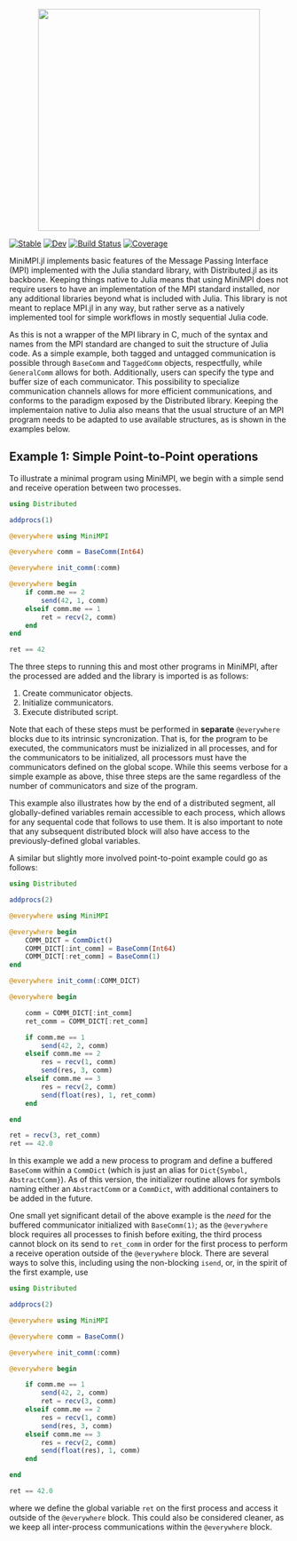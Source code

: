 <p align="center">
<img width="400px" src="https://github.com/renatomatz/MiniMPI.jl/tree/main/images/logo.png">
</p>

[![Stable](https://img.shields.io/badge/docs-stable-blue.svg)](https://renatomatz.github.io/MiniMPI.jl/stable)
[![Dev](https://img.shields.io/badge/docs-dev-blue.svg)](https://renatomatz.github.io/MiniMPI.jl/dev)
[![Build Status](https://github.com/renatomatz/MiniMPI.jl/actions/workflows/CI.yml/badge.svg?branch=main)](https://github.com/renatomatz/MiniMPI.jl/actions/workflows/CI.yml?query=branch%3Amain)
[![Coverage](https://codecov.io/gh/renatomatz/MiniMPI.jl/branch/main/graph/badge.svg)](https://codecov.io/gh/renatomatz/MiniMPI.jl)

MiniMPI.jl implements basic features of the Message Passing Interface (MPI) implemented with the Julia standard library, with Distributed.jl as its backbone. Keeping things native to Julia means that using MiniMPI does not require users to have an implementation of the MPI standard installed, nor any additional libraries beyond what is included with Julia. This library is not meant to replace MPI.jl in any way, but rather serve as a natively implemented tool for simple workflows in mostly sequential Julia code.

As this is not a wrapper of the MPI library in C, much of the syntax and names from the MPI standard are changed to suit the structure of Julia code. As a simple example, both tagged and untagged communication is possible through `BaseComm` and `TaggedComm` objects, respectfully, while `GeneralComm` allows for both. Additionally, users can specify the type and buffer size of each communicator. This possibility to specialize communication channels allows for more efficient communications, and conforms to the paradigm exposed by the Distributed library. Keeping the implementaion native to Julia also means that the usual structure of an MPI program needs to be adapted to use available structures, as is shown in the examples below.

## Example 1: Simple Point-to-Point operations

To illustrate a minimal program using MiniMPI, we begin with a simple send and receive operation between two processes.

```julia
using Distributed

addprocs(1)

@everywhere using MiniMPI

@everywhere comm = BaseComm(Int64)

@everywhere init_comm(:comm)

@everywhere begin
    if comm.me == 2
        send(42, 1, comm)
    elseif comm.me == 1
        ret = recv(2, comm)
    end
end

ret == 42
```

The three steps to running this and most other programs in MiniMPI, after the processed are added and the library is imported is as follows:

1. Create communicator objects.
2. Initialize communicators.
3. Execute distributed script.

Note that each of these steps must be performed in **separate** `@everywhere` blocks due to its intrinsic syncronization. That is, for the program to be executed, the communicators must be inizialized in all processes, and for the communicators to be initialized, all processors must have the communicators defined on the global scope. While this seems verbose for a simple example as above, thise three steps are the same regardless of the number of communicators and size of the program.

This example also illustrates how by the end of a distributed segment, all globally-defined variables remain accessible to each process, which allows for any sequental code that follows to use them. It is also important to note that any subsequent distributed block will also have access to the previously-defined global variables.

A similar but slightly more involved point-to-point example could go as follows:

```julia
using Distributed

addprocs(2)

@everywhere using MiniMPI

@everywhere begin
    COMM_DICT = CommDict()
    COMM_DICT[:int_comm] = BaseComm(Int64)
    COMM_DICT[:ret_comm] = BaseComm(1)
end

@everywhere init_comm(:COMM_DICT)

@everywhere begin

    comm = COMM_DICT[:int_comm]
    ret_comm = COMM_DICT[:ret_comm]

    if comm.me == 1
        send(42, 2, comm)
    elseif comm.me == 2
        res = recv(1, comm)
        send(res, 3, comm)
    elseif comm.me == 3
        res = recv(2, comm)
        send(float(res), 1, ret_comm)
    end

end

ret = recv(3, ret_comm)
ret == 42.0
```

In this example we add a new process to program and define a buffered `BaseComm` within a `CommDict` (which is just an alias for `Dict{Symbol, AbstractComm}`). As of this version, the initializer routine allows for symbols naming either an `AbstractComm` or a `CommDict`, with additional containers to be added in the future.

One small yet significant detail of the above example is the _need_ for the buffered communicator initialized with `BaseComm(1)`; as the `@everywhere` block requires all processes to finish before exiting, the third process cannot block on its send to `ret_comm` in order for the first process to perform a receive operation outside of the `@everywhere` block. There are several ways to solve this, including using the non-blocking `isend`, or, in the spirit of the first example, use

```julia
using Distributed

addprocs(2)

@everywhere using MiniMPI

@everywhere comm = BaseComm()

@everywhere init_comm(:comm)

@everywhere begin

    if comm.me == 1
        send(42, 2, comm)
        ret = recv(3, comm)
    elseif comm.me == 2
        res = recv(1, comm)
        send(res, 3, comm)
    elseif comm.me == 3
        res = recv(2, comm)
        send(float(res), 1, comm)
    end

end

ret == 42.0
```

where we define the global variable `ret` on the first process and access it outside of the `@everywhere` block. This could also be considered cleaner, as we keep all inter-process communications within the `@everywhere` block.
